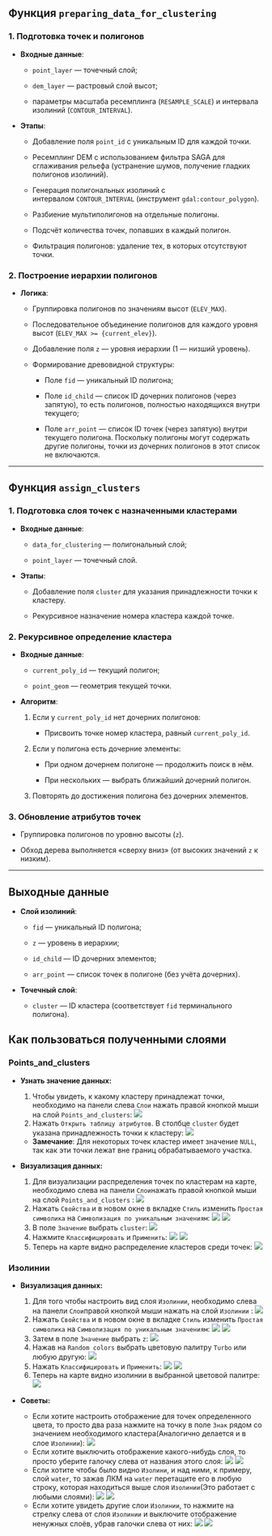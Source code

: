 ## Функция `preparing_data_for_clustering`

### 1. Подготовка точек и полигонов

- **Входные данные**:
    
    - `point_layer` — точечный слой;
        
    - `dem_layer` — растровый слой высот;
        
    - параметры масштаба ресемплинга (`RESAMPLE_SCALE`) и интервала изолиний (`CONTOUR_INTERVAL`).
        
- **Этапы**:
    
    - Добавление поля `point_id` с уникальным ID для каждой точки.
        
    - Ресемплинг DEM с использованием фильтра SAGA для сглаживания рельефа (устранение шумов, получение гладких полигонов изолиний).
        
    - Генерация полигональных изолиний с интервалом `CONTOUR_INTERVAL` (инструмент `gdal:contour_polygon`).
        
    - Разбиение мультиполигонов на отдельные полигоны.
        
    - Подсчёт количества точек, попавших в каждый полигон.
        
    - Фильтрация полигонов: удаление тех, в которых отсутствуют точки.
        

### 2. Построение иерархии полигонов

- **Логика**:
    
    - Группировка полигонов по значениям высот (`ELEV_MAX`).
        
    - Последовательное объединение полигонов для каждого уровня высот (`ELEV_MAX >= {current_elev}`).
        
    - Добавление поля `z` — уровня иерархии (1 — низший уровень).
        
    - Формирование древовидной структуры:
        
        - Поле `fid` — уникальный ID полигона;
            
        - Поле `id_child` — список ID дочерних полигонов (через запятую), то есть полигонов, полностью находящихся внутри текущего;
            
        - Поле `arr_point` — список ID точек (через запятую) внутри текущего полигона. Поскольку полигоны могут содержать другие полигоны, точки из дочерних полигонов в этот список не включаются.
            

---

## Функция `assign_clusters`

### 1. Подготовка слоя точек с назначенными кластерами

- **Входные данные**:
    
    - `data_for_clustering` — полигональный слой;
        
    - `point_layer` — точечный слой.
        
- **Этапы**:
    
    - Добавление поля `cluster` для указания принадлежности точки к кластеру.
        
    - Рекурсивное назначение номера кластера каждой точке.
        

### 2. Рекурсивное определение кластера

- **Входные данные**:
    
    - `current_poly_id` — текущий полигон;
        
    - `point_geom` — геометрия текущей точки.
        
- **Алгоритм**:
    
    1. Если у `current_poly_id` нет дочерних полигонов:
        
        - Присвоить точке номер кластера, равный `current_poly_id`.
            
    2. Если у полигона есть дочерние элементы:
        
        - При одном дочернем полигоне — продолжить поиск в нём.
            
        - При нескольких — выбрать ближайший дочерний полигон.
            
    3. Повторять до достижения полигона без дочерних элементов.
        

### 3. Обновление атрибутов точек

- Группировка полигонов по уровню высоты (`z`).
    
- Обход дерева выполняется «сверху вниз» (от высоких значений `z` к низким).
	

---

## Выходные данные

- **Слой изолиний**:
    
    - `fid` — уникальный ID полигона;
        
    - `z` — уровень в иерархии;
        
    - `id_child` — ID дочерних элементов;
        
    - `arr_point` — список точек в полигоне (без учёта дочерних).
        
- **Точечный слой**:
    
    - `cluster` — ID кластера (соответствует `fid` терминального полигона).


## Как пользоваться полученными слоями

### Points_and_clusters
 * **Узнать значение данных:**
	 
	1. Чтобы увидеть, к какому кластеру принадлежат точки, необходимо на панели слева `Слои` нажать правой кнопкой мыши на слой `Points_and_clusters`:
		  ![](Attachments/1.png)
	2. Нажать `Открыть таблицу атрибутов`. В столбце `cluster` будет указана принадлежность точки к кластеру:
		  ![](Attachments/2.png)
	- **Замечание**: Для некоторых точек кластер имеет значение `NULL`, так как эти точки лежат вне границ обрабатываемого участка.

* **Визуализация данных:**	
	1. Для визуализации распределения точек по кластерам на карте, необходимо слева на панели `Слои`нажать правой кнопкой мыши на слой `Points_and_clusters` : 
		![](Attachments/3.png)
	2. Нажать `Свойства` и в новом окне в вкладке `Стиль` изменить `Простая символика` на `Символизация по уникальным значениям`:
		![](Attachments/4.png)
		![](Attachments/5.png)
	3. В поле `Значение` выбрать `cluster`:
		![](Attachments/7.png)
	4. Нажмите `Классифицировать` и `Применить`:
		![](Attachments/8.png)
		![](Attachments/9.png)
	5. Теперь на карте видно распределение кластеров среди точек:
		![](Attachments/10.png)

### Изолинии
 * **Визуализация данных:**
	 1. Для того чтобы настроить вид слоя `Изолинии`, необходимо слева на панели `Слои`правой кнопкой мыши нажать на слой `Изолинии` :
		 ![](Attachments/12.png)
	 2. Нажать `Свойства` и в новом окне в вкладке `Стиль` изменить `Простая символика` на `Символизация по уникальным значениям`:
		 ![](Attachments/13.png)
		 ![](Attachments/15.png)
	3. Затем в поле `Значение` выбрать `z`:
		![](Attachments/16.png)
	4. Нажав на `Random colors` выбрать цветовую палитру `Turbo` или любую другую:
		![](Attachments/18.png)
	5. Нажать `Классифицировать` и `Применить`:
		![](Attachments/20.png)
		![](Attachments/21.png)
	6. Теперь на карте видно изолинии в выбранной цветовой палитре:
		![](Attachments/22.png)

* **Советы:**
	* Если хотите настроить отображение для точек определенного цвета, то просто два раза нажмите на точку в поле `Знак` рядом со значением необходимого кластера(Аналогично делается и в слое `Изолинии`):
		![](Attachments/24.png)
	* Если хотите выключить отображение какого-нибудь слоя, то просто уберите галочку слева от названия этого слоя:
		![](Attachments/25.png)
		![](Attachments/26.png)
	* Если хотите чтобы было видно `Изолини`, и над ними, к примеру, слой `water`, то зажав ЛКМ на `water` перетащите его в любую строку, которая находиться выше слоя `Изолинии`(Это работает с любыми слоями):
		![](Attachments/27.png)
		![](Attachments/28.png)
	* Если хотите увидеть другие слои `Изолинии`, то нажмите на стрелку слева от слоя `Изолинии` и выключите отображение ненужных  слоёв, убрав галочки слева от них:
		![](Attachments/30.png)
		![](Attachments/29.png)
